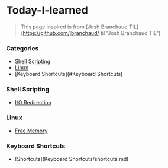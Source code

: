 # Today-I-learned

>This page inspired is from [Josh Branchaud TIL](https://github.com/jbranchaud/
>til "Josh Branchaud TIL"). 


### Categories

* [Shell Scripting](#shell_scripting)
* [Linux](#Linux)
* [Keyboard Shortcuts](#Keyboard Shortcuts)

### Shell Scripting

* [I/O Redirection](Shell_Scripting/IO_Redirection.md)

### Linux
* [Free Memory](Linux/RAM_Memory.md)

### Keyboard Shortcuts
* [Shortcuts](Keyboard Shortcuts/shortcuts.md)
